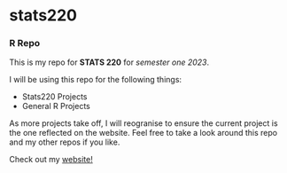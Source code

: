 # stats220

### R Repo

This is my repo for **STATS 220** for *semester one 2023*.

I will be using this repo for the following things:

- Stats220 Projects
- General R Projects

As more projects take off, I will reogranise to ensure the current project 
is the one reflected on the website. Feel free to take a look around this repo and
my other repos if you like.

Check out my [website!](https://rocky7211.github.io/stats220/)

